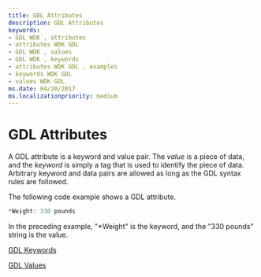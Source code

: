 ```yaml
---
title: GDL Attributes
description: GDL Attributes
keywords:
- GDL WDK , attributes
- attributes WDK GDL
- GDL WDK , values
- GDL WDK , keywords
- attributes WDK GDL , examples
- keywords WDK GDL
- values WDK GDL
ms.date: 04/20/2017
ms.localizationpriority: medium
---
```


# GDL Attributes


A GDL attribute is a keyword and value pair. The *value* is a piece of data, and the *keyword* is simply a tag that is used to identify the piece of data. Arbitrary keyword and data pairs are allowed as long as the GDL syntax rules are followed.

The following code example shows a GDL attribute.

```cpp
*Weight: 330 pounds
```

In the preceding example, "\*Weight" is the keyword, and the "330 pounds" string is the value.

[GDL Keywords](gdl-keywords.md)

[GDL Values](gdl-values.md)

 

 




